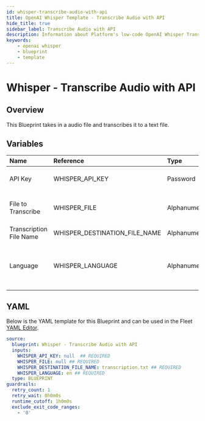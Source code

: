 ```yaml
---
id: whisper-transcribe-audio-with-api
title: OpenAI Whisper Template - Transcribe Audio with API
hide_title: true
sidebar_label: Transcribe Audio with API
description: Information about Platform's low-code OpenAI Whisper Transcribe Audio with API blueprint. This Blueprint takes in a audio file and transcribes it to a text file.  
keywords:
    - openai whisper
    - blueprint
    - template
---
```


# Whisper - Transcribe Audio with API

## Overview
This Blueprint takes in a audio file and transcribes it to a text file. 

## Variables

| Name | Reference | Type | Required | Default | Options | Description |
|:-----|:----------|:-----|:---------|:--------|:--------|:------------|
| API Key | WHISPER_API_KEY  | Password |:white_check_mark: | - | - | API Key from OpenAI |
| File to Transcribe | WHISPER_FILE  | Alphanumeric |:white_check_mark: | - | - | The filename you wish to transcribe |
| Transcription File Name | WHISPER_DESTINATION_FILE_NAME  | Alphanumeric |:white_check_mark: | `transcription.txt` | - | File name of transcription |
| Language | WHISPER_LANGUAGE  | Alphanumeric |:white_check_mark: | `en` | - | Language of the audio file. Should be in ISO-639-1 format.  |


## YAML
Below is the YAML template for this Blueprint and can be used in the Fleet [YAML Editor](../../reference/fleets/yaml-editor.md).
```yaml
source:
  blueprint: Whisper - Transcribe Audio with API
  inputs:
    WHISPER_API_KEY: null  ## REQUIRED
    WHISPER_FILE: null ## REQUIRED
    WHISPER_DESTINATION_FILE_NAME: transcription.txt ## REQUIRED
    WHISPER_LANGUAGE: en ## REQUIRED
  type: BLUEPRINT
guardrails:
  retry_count: 1
  retry_wait: 0h0m0s
  runtime_cutoff: 1h0m0s
  exclude_exit_code_ranges:
    - '0'

```
